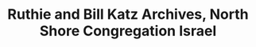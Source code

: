 ---
layout: repo
title: "Ruthie and Bill Katz Archives, North Shore Congregation Israel"
id: 15513
permalink: repos/15513/
---
